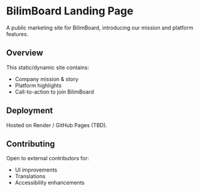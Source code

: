 # BilimBoard Landing Page

A public marketing site for BilimBoard, introducing our mission and platform features.

## Overview
This static/dynamic site contains:
- Company mission & story
- Platform highlights
- Call-to-action to join BilimBoard

## Deployment
Hosted on Render / GitHub Pages (TBD).

## Contributing
Open to external contributors for:
- UI improvements
- Translations
- Accessibility enhancements
